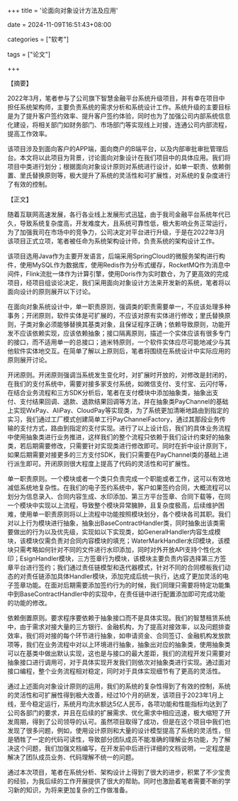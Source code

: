 +++
title = '论面向对象设计方法及应用'

date = 2024-11-09T16:51:43+08:00

categories = ["软考"]

tags = ["论文"]

+++



【摘要】

 2022年3月，笔者参与了公司旗下智慧金融平台系统升级项目，并有幸在项目中担任系统架构师，主要负责系统的需求分析和系统设计工作。系统升级的主要目标是为了提升客户签约效率、提升客户签约体验，同时也为了加强公司内部系统信息化建设，将相关部门如财务部门、市场部门等实现线上对接，连通公司内部流程，提高工作效率。

 该项目涉及到面向客户的APP端，面向商户的B端平台，以及内部审批审批管理后台。本文将以此项目为背景，讨论面向对象设计在我们项目中的具体应用。我们将项目中类进行划分；根据面向对象设计原则对系统进行设计，如单一职责、依赖倒置、里氏替换原则等，极大提升了系统的灵活性和可扩展性，对系统的复杂度进行了有效的控制。

 

【正文】

 随着互联网高速发展，各行各业线上发展形式迅猛，由于我司金融平台系统年代已久，导致系统复杂度高，开发难度大，且系统可靠性低，极大影响业务正常运行，为了加强我司在市场中的竞争力，公司决定对平台进行升级，于是在2022年3月该项目正式立项，笔者被任命为系统架构设计师，负责系统的架构设计工作。

该项目选用Java作为主要开发语言，后端采用SpringCloud的微服务架构进行构件，使用MySQL作为数据库，使用Redis作为分布式缓存，RocketMQ作为消息中间件，Flink流批一体作为计算引擎，使用Doris作为实时数仓，为了更高效的完成项目，经项目组谈论决定，我们采用面向对象设计方法来开发新的系统，笔者将以面向设计的原则展开以下讨论。

 在面向对象系统设计中，单一职责原则，强调类的职责需要单一，不应该处理多种事务；开闭原则，软件实体是可扩展的，不应该对原有实体进行修改；里氏替换原则，子类对象必须能够替换其基类对象，且保证程序正确；依赖导致原则，功能开发不应该依赖实现，应该依赖抽象；接口隔离原则，描述一个实体应该有很多专门的接口，而不适用单一的总接口；迪米特原则，一个软件实体应尽可能地减少与其他软件实体地交互。在简单了解以上原则后，笔者将围绕在系统设计中实际应用的原则展开讨论。

 开闭原则。开闭原则强调当系统发生变化时，对扩展时开放的，对修改是封闭的，在我们的支付系统中，需要对接多家支付系统，如微信支付、支付宝、云闪付等，在结合业务流程和三方SDK分析后，笔者在支付模块中添加抽象类，抽象出支付、支付结果回调、退款、退款结果回调等方法，并在抽象类PayChannel的基础上实现WxPay、AliPay、CloudPay等实现类，为了系统更加清晰地路由到指定的实习，我们通过工厂模式创建简单工行PayChannelFactory，通过其那段业务传输的支付方式，路由到指定的支付实现。进行了以上设计后，我们的具体业务流程中使用抽象类进行业务推进，这样我们的整个流程只依赖于我们设计约束好的抽象类，若后期需要修改，只需要针对实现类进行修改即可。同时在折中设计原则下，如果后期需要对接更多的三方支付SDK，我们只需要在PayChannel类的基础上进行派生即可。开闭原则很大程度上提高了代码的灵活性和可扩展性。

 单一职责原则。一个模块或者一个类只负责完成一个职能或者工作，这可以有效地减低系统地复杂性。在我们的电子签约系统中，客户如果签约合同，大概流程可以划分为信息录入、合同内容生成、水印添加、第三方平台签章、合同下载等，在同一个模块中实现以上流程，导致整个模块异常臃肿，且复杂度极高，后续维护困难，使用单一职责原则将以上流程中功能按照模块划分，各个模块各司其职。我们对以上行为模块进行抽象，抽象出BaseContractHandler类，同时抽象出该类需要做出的行为以及优先级，实现如以下实现类，如GeneralHandler内容生成模块，该模块仅需负责对合同内容模块的填充；WaterMarkHandler水印模块，该模块只需考略如何针对不同的文件进行水印添加，同时对外开放API支持个性化水印；EsignHandler模块，三方签章行为模块，该模块主要负责内容选择第三方签章平台进行签约；我们通过责任链模型和迭代器模式，针对不同的合同模板我们动态的对责任链添加具体Handler模块，添加完成后统一执行，达成了更加灵活的电子签章功能。在面对后期需要添加签约行为的时候，我们同理只需要将特定功能集中到BaseContractHandler中的实现中，在责任链中进行配置添加即可完成功能的功能的修改。

 依赖倒置原则。要求程序要依赖于抽象接口而不是具体实现。我们的智慧租赁系统中，由于需求对接大量的三方银行、金融机构，为了提高对接效率，以及问题排查效率，我们将对接的每个环节进行抽象，如申请资金、合同签订、金融机构发放款项等，我们在业务流程中对以上环境进行抽象，抽象出对应的抽象类，使用抽象类可以在基类中做出默认实现，这也是与接口的最大差距，我们的流程开发只需要对抽象接口进行调用可，对于具体实现开发我们则依次对抽象类进行实现。通过面对接口编程，整个业务流程相对稳定，同时对于具体实现细节有了更高的灵活性。

 

通过上述面向对象设计原则的运用，我们的系统的复杂性得到了有效的控制，系统的灵活性和可扩展性得到极大改善，经过10个月的研发，该项目于2023年1月上线，至今稳定运行，系统月均流水额达5亿人民币，各项功能和性能指标均达到了公司各部门的要求，并且在后续的扩展需求、优化需求中相应迅速，极大缩短了开发周期，得到了公司领导的认可。虽然项目取得了成功，但是在这个项目中我们也发现了很多问题，例如，使用设计原则和大量的设计模型提高了系统的灵活性，但是牺牲了一定的代码可读性，导致部分团队成员不能准确的理解业务功能，为了解决这个问题，我们加强文档编写，在开发前中后进行详细的文档说明，一定程度是解决了团队成员业务、代码理解不统一的问题。

 

通过本次项目，笔者在系统分析、架构设计上得到了很大的进步，积累了不少宝贵的经验，为我后续的工作开展提供了很大的帮助。同时也激励着笔者需要不断的学习新的知识，为将来更加复杂的工作做准备。

 
